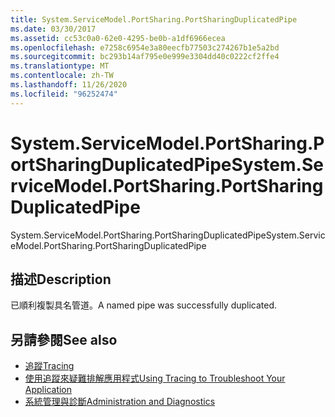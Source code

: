 ```yaml
---
title: System.ServiceModel.PortSharing.PortSharingDuplicatedPipe
ms.date: 03/30/2017
ms.assetid: cc53c0a0-62e0-4295-be0b-a1df6966ecea
ms.openlocfilehash: e7258c6954e3a80eecfb77503c274267b1e5a2bd
ms.sourcegitcommit: bc293b14af795e0e999e3304dd40c0222cf2ffe4
ms.translationtype: MT
ms.contentlocale: zh-TW
ms.lasthandoff: 11/26/2020
ms.locfileid: "96252474"
---
```

# <a name="systemservicemodelportsharingportsharingduplicatedpipe"></a><span data-ttu-id="204c3-102">System.ServiceModel.PortSharing.PortSharingDuplicatedPipe</span><span class="sxs-lookup"><span data-stu-id="204c3-102">System.ServiceModel.PortSharing.PortSharingDuplicatedPipe</span></span>

<span data-ttu-id="204c3-103">System.ServiceModel.PortSharing.PortSharingDuplicatedPipe</span><span class="sxs-lookup"><span data-stu-id="204c3-103">System.ServiceModel.PortSharing.PortSharingDuplicatedPipe</span></span>  
  
## <a name="description"></a><span data-ttu-id="204c3-104">描述</span><span class="sxs-lookup"><span data-stu-id="204c3-104">Description</span></span>  

 <span data-ttu-id="204c3-105">已順利複製具名管道。</span><span class="sxs-lookup"><span data-stu-id="204c3-105">A named pipe was successfully duplicated.</span></span>  
  
## <a name="see-also"></a><span data-ttu-id="204c3-106">另請參閱</span><span class="sxs-lookup"><span data-stu-id="204c3-106">See also</span></span>

- [<span data-ttu-id="204c3-107">追蹤</span><span class="sxs-lookup"><span data-stu-id="204c3-107">Tracing</span></span>](index.md)
- [<span data-ttu-id="204c3-108">使用追蹤來疑難排解應用程式</span><span class="sxs-lookup"><span data-stu-id="204c3-108">Using Tracing to Troubleshoot Your Application</span></span>](using-tracing-to-troubleshoot-your-application.md)
- [<span data-ttu-id="204c3-109">系統管理與診斷</span><span class="sxs-lookup"><span data-stu-id="204c3-109">Administration and Diagnostics</span></span>](../index.md)

